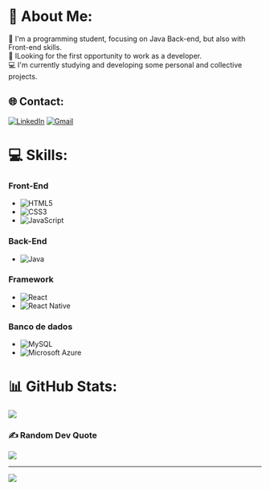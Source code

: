 # 💫 About Me:
👋 I'm a programming student, focusing on Java Back-end, but also with Front-end skills.<br>💼 ILooking for the first opportunity to work as a developer.<br>💻 I'm currently studying and developing some personal and collective projects.


## 🌐 Contact:
[![LinkedIn](https://img.shields.io/badge/LinkedIn-%230077B5.svg?logo=linkedin&logoColor=white)](https://linkedin.com/in/pedrozss)
[![Gmail](https://img.shields.io/badge/-Gmail-%23333?style=for-the-badge&logo=gmail&logoColor=white)](mailto:pedro2707soares@gmail.com)

# 💻 Skills:
### Front-End
- ![HTML5](https://img.shields.io/badge/HTML5-E34F26?style=for-the-badge&logo=html5&logoColor=white)
- ![CSS3](https://img.shields.io/badge/CSS3-1572B6?style=for-the-badge&logo=css3&logoColor=white)
- ![JavaScript](https://img.shields.io/badge/JavaScript-F7DF1E?style=for-the-badge&logo=javascript&logoColor=black)

### Back-End
- ![Java](https://img.shields.io/badge/java-%23ED8B00.svg?style=for-the-badge&logo=java&logoColor=white)

### Framework
- ![React](https://img.shields.io/badge/react-%2320232a.svg?style=for-the-badge&logo=react&logoColor=%2361DAFB)
- ![React Native](https://img.shields.io/badge/react_native-%2320232a.svg?style=for-the-badge&logo=react&logoColor=%2361DAFB)

### Banco de dados
- ![MySQL](https://img.shields.io/badge/MySQL-00000F?style=for-the-badge&logo=mysql&logoColor=white)
- ![Microsoft Azure](https://img.shields.io/badge/Microsoft_Azure-0089D6?style=for-the-badge&logo=microsoft-azure&logoColor=white)

# 📊 GitHub Stats:
![](https://github-readme-stats.vercel.app/api/top-langs/?username=pedrozss&theme=radical&hide_border=true&include_all_commits=false&count_private=false&layout=compact)

### ✍️ Random Dev Quote
![](https://quotes-github-readme.vercel.app/api?type=horizontal&theme=radical)

---
[![](https://visitcount.itsvg.in/api?id=pedrozss&icon=0&color=0)](https://visitcount.itsvg.in)

<!-- Proudly created with GPRM ( https://gprm.itsvg.in ) -->

